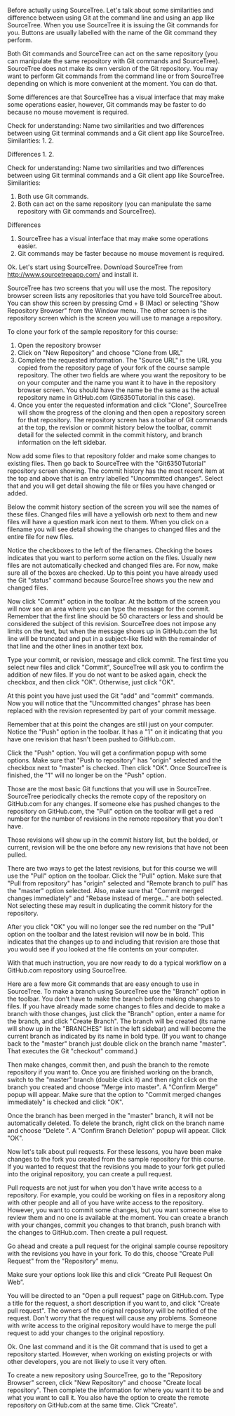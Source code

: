 Before actually using SourceTree. Let's talk about some similarities and difference between using Git at the command line and using an app like SourceTree. When you use SourceTree it is issuing the Git commands for you. Buttons are usually labelled with the name of the Git command they perform.

Both Git commands and SourceTree can act on the same repository (you can manipulate the same repository with Git commands and SourceTree). SourceTree does not make its own version of the Git repository. You may want to perform Git commands from the command line or from SourceTree depending on which is more convenient at the moment. You can do that.

Some differences are that SourceTree has a visual interface that may make some operations easier, however, Git commands may be faster to do because no mouse movement is required.

Check for understanding:
Name two similarities and two differences between using Git terminal commands and a Git client app like SourceTree.
Similarities:
1.
2.

Differences
1.
2.

Check for understanding:
Name two similarities and two differences between using Git terminal commands and a Git client app like SourceTree.
Similarities:
1. Both use Git commands.
2. Both can act on the same repository (you can manipulate the same repository with Git commands and SourceTree).

Differences
1. SourceTree has a visual interface that may make some operations easier.
2. Git commands may be faster because no mouse movement is required.


Ok. Let's start using SourceTree. Download SourceTree from http://www.sourcetreeapp.com/ and install it.

SourceTree has two screens that you will use the most. The repository browser screen lists any repositories that you have told SourceTree about. You can show this screen by pressing Cmd + B (Mac) or selecting "Show Repository Browser" from the Window menu.
The other screen is the repository screen which is the screen you will use to manage a repository.

To clone your fork of the sample repository for this course:
1. Open the repository browser
2. Click on "New Repository" and choose "Clone from URL"
3. Complete the requested information. The "Source URL" is the URL you copied from the repository page of your fork of the course sample repository. The other two fields are where you want the repository to be on your computer and the name you want it to have in the repository browser screen. You should have the name be the same as the actual repository name in GitHub.com (Git6350Tutorial in this case).
4. Once you enter the requested information and click "Clone", SourceTree will show the progress of the cloning and then open a repository screen for that repository. The repository screen has a toolbar of Git commands at the top, the revision or commit history below the toolbar, commit detail for the selected commit in the commit history, and branch information on the left sidebar.

Now add some files to that repository folder and make some changes to existing files. Then go back to SourceTree with the "Git6350Tutorial" repository screen showing. The commit history has the most recent item at the top and above that is an entry labelled "Uncommitted changes". Select that and you will get detail showing the file or files you have changed or added.

Below the commit history section of the screen you will see the names of these files. Changed files will have a yellowish orb next to them and new files will have a question mark icon next to them. When you click on a filename you will see detail showing the changes to changed files and the entire file for new files.

Notice the checkboxes to the left of the filenames. Checking the boxes indicates that you want to perform some action on the files. Usually new files are not automatically checked and changed files are. For now, make sure all of the boxes are checked. Up to this point you have already used the Git "status" command because SourceTree shows you the new and changed files.

Now click "Commit" option in the toolbar. At the bottom of the screen you will now see an area where you can type the message for the commit. Remember that the first line should be 50 characters or less and should be considered the subject of this revision. SourceTree does not impose any limits on the text, but when the message shows up in GitHub.com the 1st line will be truncated and put in a subject-like field with the remainder of that line and the other lines in another text box.

Type your commit, or revision, message and click commit. The first time you select new files and click "Commit", SourceTree will ask you to confirm the addition of new files. If you do not want to be asked again, check the checkbox, and then click "OK". Otherwise, just click "OK".

At this point you have just used the Git "add" and "commit" commands. Now you will notice that the "Uncommitted changes" phrase has been replaced with the revision represented by part of your commit message.

Remember that at this point the changes are still just on your computer. Notice the "Push" option in the toolbar. It has a "1" on it indicating that you have one revision that hasn't been pushed to GitHub.com.




Click the "Push" option. You will get a confirmation popup with some options. Make sure that "Push to repository" has "origin" selected and the checkbox next to "master" is checked. Then click "OK". Once SourceTree is finished, the "1" will no longer be on the "Push" option.

Those are the most basic Git functions that you will use in SourceTree. SourceTree periodically checks the remote copy of the repository on GitHub.com for any changes. If someone else has pushed changes to the repository on GitHub.com, the "Pull" option on the toolbar will get a red number for the number of revisions in the remote repository that you don't have.



Those revisions will show up in the commit history list, but the bolded, or current, revision will be the one before any new revisions that have not been pulled.

There are two ways to get the latest revisions, but for this course we will use the "Pull" option on the toolbar. Click the "Pull" option. Make sure that "Pull from repository" has "origin" selected and "Remote branch to pull" has the "master" option selected. Also, make sure that "Commit merged changes immediately" and "Rebase instead of merge..." are both selected. Not selecting these may result in duplicating the commit history for the repository.

After you click "OK" you will no longer see the red number on the "Pull" option on the toolbar and the latest revision will now be in bold. This indicates that the changes up to and including that revision are those that you would see if you looked at the file contents on your computer.

With that much instruction, you are now ready to do a typical workflow on a GitHub.com repository using SourceTree.

Here are a few more Git commands that are easy enough to use in SourceTree.
To make a branch using SourceTree use the "Branch" option in the toolbar. You don't have to make the branch before making changes to files. If you have already made some changes to files and decide to make a branch with those changes, just click the "Branch" option, enter a name for the branch, and click "Create Branch". The branch will be created (its name will show up in the "BRANCHES" list in the left sidebar) and will become the current branch as indicated by its name in bold type. (If you want to change back to the "master" branch just double click on the branch name "master". That executes the Git "checkout" command.)


Then make changes, commit then, and push the branch to the remote repository if you want to. Once you are finished working on the branch, switch to the "master" branch (double click it) and then right click on the branch you created and choose "Merge <name of branch> into master". A "Confirm Merge" popup will appear. Make sure that the option to "Commit merged changes immediately" is checked and click "OK".



Once the branch has been merged in the "master" branch, it will not be automatically deleted. To delete the branch, right click on the branch name and choose "Delete <name of branch>". A "Confirm Branch Deletion" popup will appear. Click "OK".

Now let's talk about pull requests. For these lessons, you have been make changes to the fork you created from the sample repository for this course. If you wanted to request that the revisions you made to your fork get pulled into the original repository, you can create a pull request.

Pull requests are not just for when you don't have write access to a repository. For example, you could be working on files in a repository along with other people and all of you have write access to the repository. However, you want to commit some changes, but you want someone else to review them and no one is available at the moment. You can create a branch with your changes, commit you changes to that branch, push branch with the changes to GitHub.com. Then create a pull request.

Go ahead and create a pull request for the original sample course repository with the revisions you have in your fork. To do this, choose "Create Pull Request" from the "Repository" menu.

Make sure your options look like this and click “Create Pull Request On Web”.


You will be directed to an "Open a pull request" page on GitHub.com. Type a title for the request, a short description if you want to, and click "Create pull request". The owners of the original repository will be notified of the request. Don't worry that the request will cause any problems. Someone with write access to the original repository would have to merge the pull request to add your changes to the original repostiory.

Ok. One last command and it is the Git command that is used to get a repository started. However, when working on existing projects or with other developers, you are not likely to use it very often.

To create a new repository using SourceTree, go to the "Repository Browser" screen, click "New Repository" and choose "Create local repository". Then complete the information for where you want it to be and what you want to call it. You also have the option to create the remote repository on GitHub.com at the same time. Click "Create".
